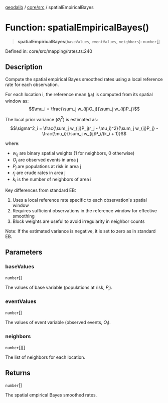 [geodalib](../../../modules.md) / [core/src](../index.md) / spatialEmpiricalBayes

# Function: spatialEmpiricalBayes()

> **spatialEmpiricalBayes**(`baseValues`, `eventValues`, `neighbors`): `number`[]

Defined in: core/src/mapping/rates.ts:240

## Description
Compute the spatial empirical Bayes smoothed rates using a local reference rate for each observation.

For each location i, the reference mean ($\mu_i$) is computed from its spatial window as:
$$\mu_i = \frac{\sum_j w_{ij}O_j}{\sum_j w_{ij}P_j}$$

The local prior variance ($\sigma^2_i$) is estimated as:
$$\sigma^2_i = \frac{\sum_j w_{ij}P_j(r_j - \mu_i)^2}{\sum_j w_{ij}P_j} - \frac{\mu_i}{\sum_j w_{ij}P_i/(k_i + 1)}$$

where:
- $w_{ij}$ are binary spatial weights (1 for neighbors, 0 otherwise)
- $O_j$ are observed events in area j
- $P_j$ are populations at risk in area j
- $r_j$ are crude rates in area j
- $k_i$ is the number of neighbors of area i

Key differences from standard EB:
1. Uses a local reference rate specific to each observation's spatial window
2. Requires sufficient observations in the reference window for effective smoothing
3. Block weights are useful to avoid irregularity in neighbor counts

Note: If the estimated variance is negative, it is set to zero as in standard EB.

## Parameters

### baseValues

`number`[]

The values of base variable (populations at risk, $P_i$).

### eventValues

`number`[]

The values of event variable (observed events, $O_i$).

### neighbors

`number`[][]

The list of neighbors for each location.

## Returns

`number`[]

The spatial empirical Bayes smoothed rates.
